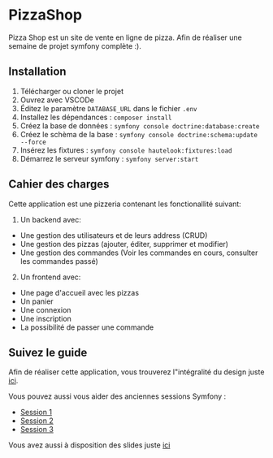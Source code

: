 # PizzaShop

Pizza Shop est un site de vente en ligne de pizza. Afin
de réaliser une semaine de projet symfony complète :).

## Installation

1. Télécharger ou cloner le projet
2. Ouvrez avec VSCODe
3. Éditez le paramètre `DATABASE_URL` dans le fichier `.env`
4. Installez les dépendances : `composer install`
5. Créez la base de données : `symfony console doctrine:database:create`
6. Créez le schèma de la base : `symfony console doctrine:schema:update --force`
7. Insérez les fixtures : `symfony console hautelook:fixtures:load`
8. Démarrez le serveur symfony : `symfony server:start`

## Cahier des charges

Cette application est une pizzeria contenant les fonctionallité suivant:

1. Un backend avec:

- Une gestion des utilisateurs et de leurs address (CRUD)
- Une gestion des pizzas (ajouter, éditer, supprimer et modifier)
- Une gestion des commandes (Voir les commandes en cours, consulter les
  commandes passé)

2. Un frontend avec:

- Une page d'accueil avec les pizzas
- Un panier
- Une connexion
- Une inscription
- La possibilité de passer une commande

## Suivez le guide

Afin de réaliser cette application, vous trouverez l"intégralité du design
juste [ici](https://www.figma.com/file/UTthEDYvWiqKHjANXyYK6O/PizzaShop?node-id=0%3A1).

Vous pouvez aussi vous aider des anciennes sessions Symfony :

- [Session 1](https://github.com/Djeg/formation-symfony/tree/session/14-03-22.18-03-22)
- [Session 2](https://github.com/Djeg/formation-symfony/tree/session/21-03-22.25-03-22)
- [Session 3](https://github.com/Djeg/formation-symfony/tree/session/28-03-22.01-04-22)

Vous avez aussi à disposition des slides juste [ici](https://slides.com/davidjegat-1/sf5-training-foundation/fullscreen)
